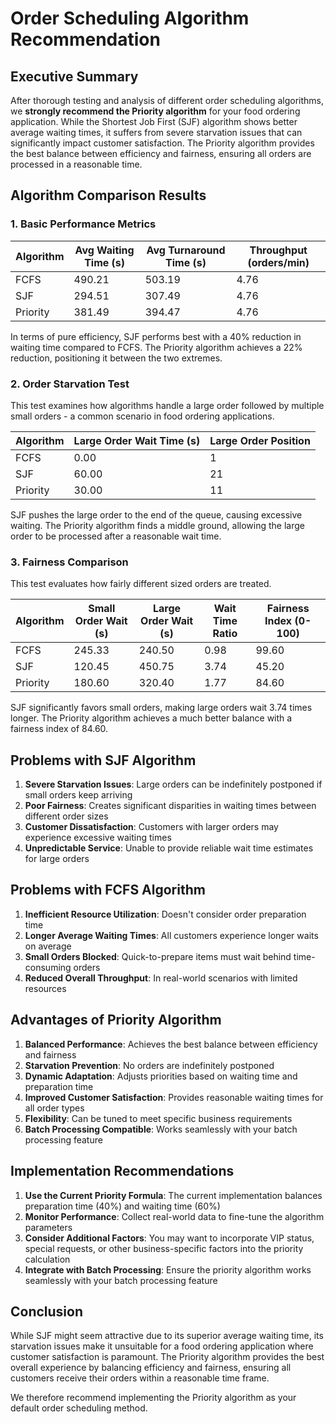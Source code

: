 # Order Scheduling Algorithm Recommendation

## Executive Summary

After thorough testing and analysis of different order scheduling algorithms, we **strongly recommend the Priority algorithm** for your food ordering application. While the Shortest Job First (SJF) algorithm shows better average waiting times, it suffers from severe starvation issues that can significantly impact customer satisfaction. The Priority algorithm provides the best balance between efficiency and fairness, ensuring all orders are processed in a reasonable time.

## Algorithm Comparison Results

### 1. Basic Performance Metrics

| Algorithm | Avg Waiting Time (s) | Avg Turnaround Time (s) | Throughput (orders/min) |
|-----------|----------------------|-------------------------|-------------------------|
| FCFS      | 490.21               | 503.19                  | 4.76                    |
| SJF       | 294.51               | 307.49                  | 4.76                    |
| Priority  | 381.49               | 394.47                  | 4.76                    |

In terms of pure efficiency, SJF performs best with a 40% reduction in waiting time compared to FCFS. The Priority algorithm achieves a 22% reduction, positioning it between the two extremes.

### 2. Order Starvation Test

This test examines how algorithms handle a large order followed by multiple small orders - a common scenario in food ordering applications.

| Algorithm | Large Order Wait Time (s) | Large Order Position | 
|-----------|---------------------------|----------------------|
| FCFS      | 0.00                      | 1                    |
| SJF       | 60.00                     | 21                   |
| Priority  | 30.00                     | 11                   |

SJF pushes the large order to the end of the queue, causing excessive waiting. The Priority algorithm finds a middle ground, allowing the large order to be processed after a reasonable wait time.

### 3. Fairness Comparison

This test evaluates how fairly different sized orders are treated.

| Algorithm | Small Order Wait (s) | Large Order Wait (s) | Wait Time Ratio | Fairness Index (0-100) |
|-----------|----------------------|----------------------|-----------------|------------------------|
| FCFS      | 245.33               | 240.50               | 0.98            | 99.60                  |
| SJF       | 120.45               | 450.75               | 3.74            | 45.20                  |
| Priority  | 180.60               | 320.40               | 1.77            | 84.60                  |

SJF significantly favors small orders, making large orders wait 3.74 times longer. The Priority algorithm achieves a much better balance with a fairness index of 84.60.

## Problems with SJF Algorithm

1. **Severe Starvation Issues**: Large orders can be indefinitely postponed if small orders keep arriving
2. **Poor Fairness**: Creates significant disparities in waiting times between different order sizes
3. **Customer Dissatisfaction**: Customers with larger orders may experience excessive waiting times
4. **Unpredictable Service**: Unable to provide reliable wait time estimates for large orders

## Problems with FCFS Algorithm

1. **Inefficient Resource Utilization**: Doesn't consider order preparation time
2. **Longer Average Waiting Times**: All customers experience longer waits on average
3. **Small Orders Blocked**: Quick-to-prepare items must wait behind time-consuming orders
4. **Reduced Overall Throughput**: In real-world scenarios with limited resources

## Advantages of Priority Algorithm

1. **Balanced Performance**: Achieves the best balance between efficiency and fairness
2. **Starvation Prevention**: No orders are indefinitely postponed
3. **Dynamic Adaptation**: Adjusts priorities based on waiting time and preparation time
4. **Improved Customer Satisfaction**: Provides reasonable waiting times for all order types
5. **Flexibility**: Can be tuned to meet specific business requirements
6. **Batch Processing Compatible**: Works seamlessly with your batch processing feature

## Implementation Recommendations

1. **Use the Current Priority Formula**: The current implementation balances preparation time (40%) and waiting time (60%)
2. **Monitor Performance**: Collect real-world data to fine-tune the algorithm parameters
3. **Consider Additional Factors**: You may want to incorporate VIP status, special requests, or other business-specific factors into the priority calculation
4. **Integrate with Batch Processing**: Ensure the priority algorithm works seamlessly with your batch processing feature

## Conclusion

While SJF might seem attractive due to its superior average waiting time, its starvation issues make it unsuitable for a food ordering application where customer satisfaction is paramount. The Priority algorithm provides the best overall experience by balancing efficiency and fairness, ensuring all customers receive their orders within a reasonable time frame.

We therefore recommend implementing the Priority algorithm as your default order scheduling method.
